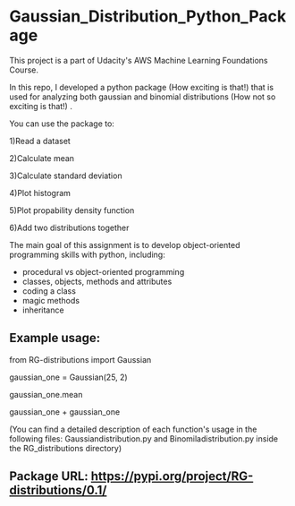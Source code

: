 # Gaussian_Distribution_Python_Package
This project is a part of Udacity's AWS Machine Learning Foundations Course.

In this repo, I developed a python package (How exciting is that!) that is used for analyzing both gaussian and binomial distributions (How not so exciting is that!) .

You can use the package to:

1)Read a dataset

2)Calculate mean

3)Calculate standard deviation

4)Plot histogram

5)Plot propability density function

6)Add two distributions together

The main goal of this assignment is to develop object-oriented programming skills with python, including:

 *   procedural vs object-oriented programming
  *  classes, objects, methods and attributes
   * coding a class
   * magic methods
   * inheritance

## Example usage:
from RG-distributions import Gaussian

gaussian_one = Gaussian(25, 2)

gaussian_one.mean

gaussian_one + gaussian_one

(You can find a detailed description of each function's usage in the following files: Gaussiandistribution.py and Binomiladistribution.py inside the RG_distributions directory)
## Package URL: https://pypi.org/project/RG-distributions/0.1/
